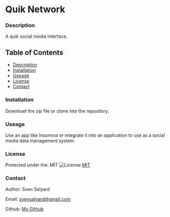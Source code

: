 # Quik Network

### Description

A quik social media interface.

## Table of Contents

- [Description](#description)
- [Installation](#installation)
- [Useage](#useage)
- [License](#license)
- [Contact](#Contact)

### Installation

Download the zip file or clone into the repository.

### Useage

Use an app like Insomnia or integrate it into an application to use as a social media data management system.

### License

Protected under the: MIT ![License](https://img.shields.io/badge/License-MIT-yellow.svg) [MIT](https://opensource.org/licenses/MIT)

### Contact

Author: Sven Salyard

Email: svensalyard@gmail.com

Github: [My Github](https://github.com/svensalyard)
